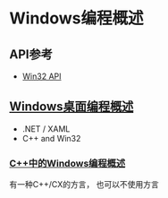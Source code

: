 # Windows编程概述

## API参考

- [Win32 API](Win32.md)

## [Windows桌面编程概述](https://docs.microsoft.com/zh-cn/windows/desktop/choose-your-technology)

- .NET / XAML
- C++ and Win32

### [C++中的Windows编程概述](https://docs.microsoft.com/zh-cn/cpp/windows/overview-of-windows-programming-in-cpp)

有一种C++/CX的方言，
也可以不使用方言
